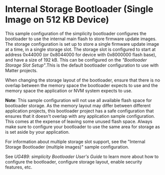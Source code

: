 # Internal Storage Bootloader (Single Image on 512 KB Device)

This sample configuration of the simplicity bootloader configures the bootloader to use the internal main flash to store firmware update images. The storage configuration is set up to store a single firmware update image at a time, in a single storage slot. The storage slot is configured to start at address 0x44000 (or 0x8044000 for device with 0x8000000 flash base), and have a size of 192 kB. This can be configured on the *"Bootloader Storage Slot Setup"*.This is the default bootloader configuration to use with Matter projects.

When changing the storage layout of the bootloader, ensure that there is no overlap between the memory space the bootloader expects to use and the memory space the application or NVM system expects to use.

**Note**: This sample configuration will not use all available flash space for bootloader storage. As the memory layout may differ between different application projects, this bootloader project has a safe configuration that ensures that it doesn't overlap with any application sample configuration. This comes at the expense of leaving some unused flash space. Always make sure to configure your bootloader to use the same area for storage as is set aside by your application.

For information about multiple storage slot support, see the "Internal Storage Bootloader (multiple images)" sample configuration.

See *UG489: simplicity Bootloader User's Guide* to learn more about how to configure the bootloader, configure storage layout, enable security features, etc.
